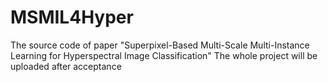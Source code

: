 # MSMIL4Hyper
The source code of paper "Superpixel-Based Multi-Scale Multi-Instance Learning for Hyperspectral Image Classification"
The whole project will be uploaded after acceptance
